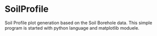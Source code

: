 # SoilProfile
Soil Profile plot generation based on the Soil Borehole data.
This simple program is started with python language and matplotlib moduele.
